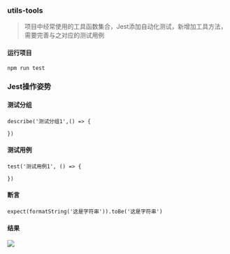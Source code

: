 ### utils-tools
   
> 项目中经常使用的工具函数集合，Jest添加自动化测试，新增加工具方法，需要完善与之对应的测试用例

#### 运行项目

```
npm run test
```

### Jest操作姿势

#### 测试分组
```
describe('测试分组1',() => {
  
})
```

#### 测试用例
```
test('测试用例1', () => {

})
```

#### 断言
```
expect(formatString('这是字符串')).toBe('这是字符串')
```

#### 结果
![](https://global.uban360.com/sfs/file?digest=fid5d04605cace3198d6317416adbdb8676&fileType=2)
